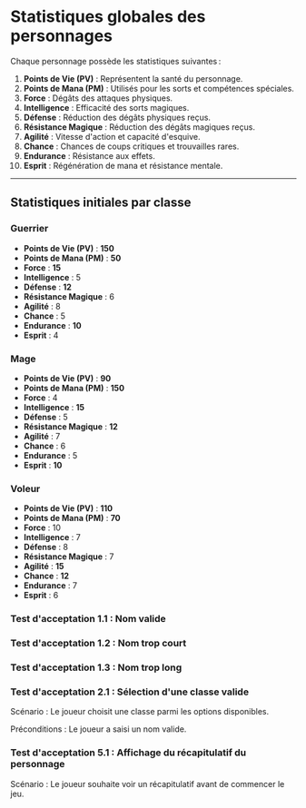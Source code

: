# **Statistiques globales des personnages**

Chaque personnage possède les statistiques suivantes :

1. **Points de Vie (PV)** : Représentent la santé du personnage.
2. **Points de Mana (PM)** : Utilisés pour les sorts et compétences spéciales.
3. **Force** : Dégâts des attaques physiques.
4. **Intelligence** : Efficacité des sorts magiques.
5. **Défense** : Réduction des dégâts physiques reçus.
6. **Résistance Magique** : Réduction des dégâts magiques reçus.
7. **Agilité** : Vitesse d'action et capacité d'esquive.
8. **Chance** : Chances de coups critiques et trouvailles rares.
9. **Endurance** : Résistance aux effets.
10. **Esprit** : Régénération de mana et résistance mentale.

---

## **Statistiques initiales par classe**

### **Guerrier**

- **Points de Vie (PV)** : **150**
- **Points de Mana (PM)** : **50**
- **Force** : **15**
- **Intelligence** : 5
- **Défense** : **12**
- **Résistance Magique** : 6
- **Agilité** : 8
- **Chance** : 5
- **Endurance** : **10**
- **Esprit** : 4

### **Mage**

- **Points de Vie (PV)** : **90**
- **Points de Mana (PM)** : **150**
- **Force** : 4
- **Intelligence** : **15**
- **Défense** : 5
- **Résistance Magique** : **12**
- **Agilité** : 7
- **Chance** : 6
- **Endurance** : 5
- **Esprit** : **10**

### **Voleur**

- **Points de Vie (PV)** : **110**
- **Points de Mana (PM)** : **70**
- **Force** : 10
- **Intelligence** : 7
- **Défense** : 8
- **Résistance Magique** : 7
- **Agilité** : **15**
- **Chance** : **12**
- **Endurance** : 7
- **Esprit** : 6

### Test d'acceptation 1.1 : Nom valide

### Test d'acceptation 1.2 : Nom trop court

### Test d'acceptation 1.3 : Nom trop long

### Test d'acceptation 2.1 : Sélection d'une classe valide
Scénario : Le joueur choisit une classe parmi les options disponibles.

Préconditions : Le joueur a saisi un nom valide.

### Test d'acceptation 5.1 : Affichage du récapitulatif du personnage
Scénario : Le joueur souhaite voir un récapitulatif avant de commencer le jeu.
